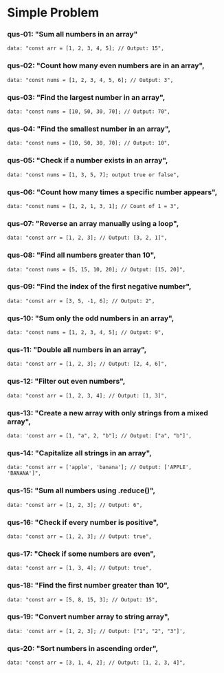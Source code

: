 # Simple Problem
### qus-01: "Sum all numbers in an array"
    data: "const arr = [1, 2, 3, 4, 5]; // Output: 15",
### qus-02: "Count how many even numbers are in an array",
    data: "const nums = [1, 2, 3, 4, 5, 6]; // Output: 3",
###  qus-03: "Find the largest number in an array",
    data: "const nums = [10, 50, 30, 70]; // Output: 70",
### qus-04: "Find the smallest number in an array",
    data: "const nums = [10, 50, 30, 70]; // Output: 10",
### qus-05: "Check if a number exists in an array",
    data: "const nums = [1, 3, 5, 7]; output true or false", 
### qus-06: "Count how many times a specific number appears",
    data: "const nums = [1, 2, 1, 3, 1]; // Count of 1 = 3",
### qus-07: "Reverse an array manually using a loop",
    data: "const arr = [1, 2, 3]; // Output: [3, 2, 1]",
### qus-08: "Find all numbers greater than 10",
    data: "const nums = [5, 15, 10, 20]; // Output: [15, 20]",
### qus-09: "Find the index of the first negative number",
    data: "const arr = [3, 5, -1, 6]; // Output: 2",
### qus-10: "Sum only the odd numbers in an array",
    data: "const nums = [1, 2, 3, 4, 5]; // Output: 9",
### qus-11: "Double all numbers in an array",
    data: "const arr = [1, 2, 3]; // Output: [2, 4, 6]",
### qus-12: "Filter out even numbers",
    data: "const arr = [1, 2, 3, 4]; // Output: [1, 3]",
### qus-13: "Create a new array with only strings from a mixed array",
    data: 'const arr = [1, "a", 2, "b"]; // Output: ["a", "b"]',
### qus-14: "Capitalize all strings in an array",
    data: "const arr = ['apple', 'banana']; // Output: ['APPLE', 'BANANA']",
### qus-15: "Sum all numbers using .reduce()",
    data: "const arr = [1, 2, 3]; // Output: 6",
### qus-16: "Check if every number is positive",
    data: "const arr = [1, 2, 3]; // Output: true",
### qus-17: "Check if some numbers are even",
    data: "const arr = [1, 3, 4]; // Output: true",
### qus-18: "Find the first number greater than 10",
    data: "const arr = [5, 8, 15, 3]; // Output: 15",
### qus-19: "Convert number array to string array",
    data: 'const arr = [1, 2, 3]; // Output: ["1", "2", "3"]',
### qus-20: "Sort numbers in ascending order",
    data: "const arr = [3, 1, 4, 2]; // Output: [1, 2, 3, 4]",
